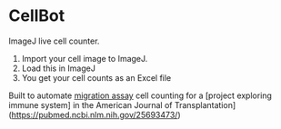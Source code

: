 # CellBot
ImageJ live cell counter.

1. Import your cell image to ImageJ.
2. Load this in ImageJ
3. You get your cell counts as an Excel file

Built to automate [migration assay](https://www.youtube.com/watch?v=6SON7VAA5-k) cell counting for a [project exploring immune system] in the American Journal of Transplantation](https://pubmed.ncbi.nlm.nih.gov/25693473/)
